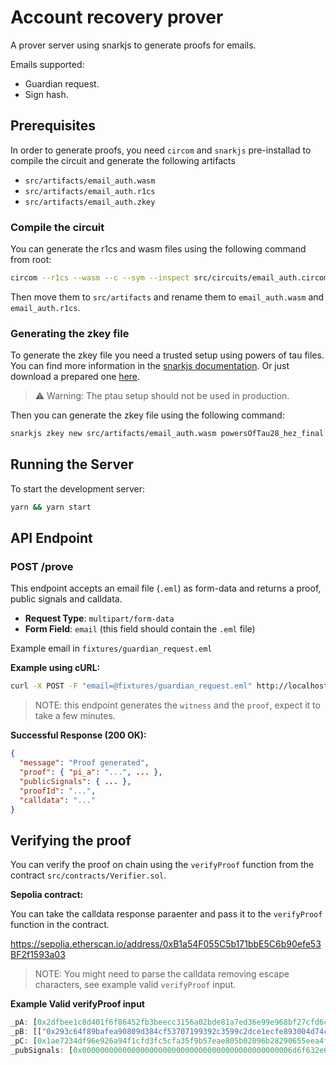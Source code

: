 # Account recovery prover

A prover server using snarkjs to generate proofs for emails.

Emails supported:
- Guardian request.
- Sign hash.

## Prerequisites

In order to generate proofs, you need `circom` and `snarkjs` pre-installad to compile the circuit and generate the following artifacts

- `src/artifacts/email_auth.wasm`
- `src/artifacts/email_auth.r1cs`
- `src/artifacts/email_auth.zkey`

### Compile the circuit

You can generate the r1cs and wasm files using the following command from root:

```bash
circom --r1cs --wasm --c --sym --inspect src/circuits/email_auth.circom 
```

Then move them to `src/artifacts` and rename them to `email_auth.wasm` and `email_auth.r1cs`.

### Generating the zkey file

To generate the zkey file you need a trusted setup using powers of tau files. You can find more information in the [snarkjs documentation](https://github.com/iden3/snarkjs). Or just download a prepared one [here](https://storage.googleapis.com/zkevm/ptau/powersOfTau28_hez_final.ptau).

> ⚠️ Warning: The ptau setup should not be used in production.

Then you can generate the zkey file using the following command:

```bash
snarkjs zkey new src/artifacts/email_auth.wasm powersOfTau28_hez_final.ptau src/artifacts/email_auth.zkey
```

## Running the Server

To start the development server:

```bash
yarn && yarn start
```

## API Endpoint

### POST /prove

This endpoint accepts an email file (`.eml`) as form-data and returns a proof, public signals and calldata.

- **Request Type**: `multipart/form-data`
- **Form Field**: `email` (this field should contain the `.eml` file)

Example email in `fixtures/guardian_request.eml`

**Example using cURL:**

```bash
curl -X POST -F "email=@fixtures/guardian_request.eml" http://localhost:3000/prove
```

> NOTE: this endpoint generates the `witness` and the `proof`, expect it to take a few minutes.


**Successful Response (200 OK):**

```json
{
  "message": "Proof generated",
  "proof": { "pi_a": "...", ... },
  "publicSignals": { ... },
  "proofId": "...",
  "calldata": "..."
}
```

## Verifying the proof

You can verify the proof on chain using the `verifyProof` function from the contract `src/contracts/Verifier.sol`.

**Sepolia contract:**

You can take the calldata response paraenter and pass it to the `verifyProof` function in the contract.

https://sepolia.etherscan.io/address/0xB1a54F055C5b171bbE5C6b90efe53BF2f1593a03

> NOTE: You might need to parse the calldata removing escape characters, see example valid `verifyProof` input.

**Example Valid verifyProof input**

```js
_pA: [0x2dfbee1c8d401f6f86452fb3beecc3156a02bde81a7ed36e99e968bf27cfd6cc,0x0489612bb79d130565138d15c017b6495257cfe39573662483b9bb805ef1e016]
_pB: [["0x293c64f89bafea90809d384cf53707199392c3599c2dce1ecfe893004d74c52a","0x131034117cd142727ccf890c5bc0d7b01dea5e48e492c742dafce98dfa5a28d8"],["0x26b4114021430a3306d87d93386f1b05a0b0457d9e8a21cfa8c987c75dc55996","0x1d5178badbd38240488384b6e9b654e64ec473f88766f4e1f0c44f57127d9205"]]
_pC: [0x1ae7234df96e926a94f1cfd3fc5cfa35f9b57eae805b02096b28290655eea4f1,0x2b42f1f7922fe3a7513042f546e022d7dcff9e5b48c01a6c6d433d672da104d3]
_pubSignals: [0x00000000000000000000000000000000000000000000006d6f632e6c69616d67,0x0000000000000000000000000000000000000000000000000000000000000000,0x0000000000000000000000000000000000000000000000000000000000000000,0x0000000000000000000000000000000000000000000000000000000000000000,0x0000000000000000000000000000000000000000000000000000000000000000,0x0000000000000000000000000000000000000000000000000000000000000000,0x0000000000000000000000000000000000000000000000000000000000000000,0x0000000000000000000000000000000000000000000000000000000000000000,0x0000000000000000000000000000000000000000000000000000000000000000,0x0ea9c777dc7110e5a9e89b13f0cfc540e3845ba120b2b6dc24024d61488d4788,0x213720fcb3206a43d9329b51d344ce40e0c7e18edfd6207efd47c35bcb7ee085,0x00000000000000000000000000000000000000000000000000000000671baaec,0x0030783020726f662074736575716572206e6169647261756720747065636341,0x0062624145663044444236324536354332343338336630363531393434383834,0x0000000000000000000000000000000000000000000000004346326432453836,0x0000000000000000000000000000000000000000000000000000000000000000,0x0000000000000000000000000000000000000000000000000000000000000000,0x0000000000000000000000000000000000000000000000000000000000000000,0x0000000000000000000000000000000000000000000000000000000000000000,0x0000000000000000000000000000000000000000000000000000000000000000,0x0000000000000000000000000000000000000000000000000000000000000000,0x0000000000000000000000000000000000000000000000000000000000000000,0x0000000000000000000000000000000000000000000000000000000000000000,0x0000000000000000000000000000000000000000000000000000000000000000,0x0000000000000000000000000000000000000000000000000000000000000000,0x0000000000000000000000000000000000000000000000000000000000000000,0x0000000000000000000000000000000000000000000000000000000000000000,0x0000000000000000000000000000000000000000000000000000000000000000,0x0000000000000000000000000000000000000000000000000000000000000000,0x0000000000000000000000000000000000000000000000000000000000000000,0x0000000000000000000000000000000000000000000000000000000000000000,0x0000000000000000000000000000000000000000000000000000000000000000,0x22123ab5ff37964cce250670f894c3432abcce6e19a9bb0b86c311b59d6a36bb,0x0000000000000000000000000000000000000000000000000000000000000001]
```

